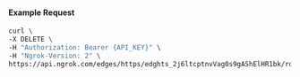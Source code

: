 <!-- Code generated for API Clients. DO NOT EDIT. -->

#### Example Request

```bash
curl \
-X DELETE \
-H "Authorization: Bearer {API_KEY}" \
-H "Ngrok-Version: 2" \
https://api.ngrok.com/edges/https/edghts_2j6ltcptnvVag0s9gAShElHR1bk/routes/edghtsrt_2j6ltcyW81AWpjPJVL2vc4E8dtV/ip_restriction
```

